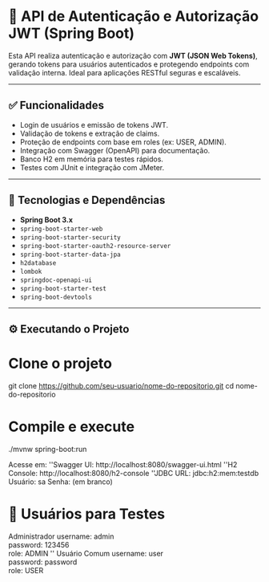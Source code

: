 # 🚀 API de Autenticação e Autorização JWT (Spring Boot)

Esta API realiza autenticação e autorização com **JWT (JSON Web Tokens)**, gerando tokens para usuários autenticados e protegendo endpoints com validação interna. Ideal para aplicações RESTful seguras e escaláveis.

---

## ✅ Funcionalidades

- Login de usuários e emissão de tokens JWT.
- Validação de tokens e extração de claims.
- Proteção de endpoints com base em roles (ex: USER, ADMIN).
- Integração com Swagger (OpenAPI) para documentação.
- Banco H2 em memória para testes rápidos.
- Testes com JUnit e integração com JMeter.

---

## 🧰 Tecnologias e Dependências

- **Spring Boot 3.x**
- `spring-boot-starter-web`
- `spring-boot-starter-security`
- `spring-boot-starter-oauth2-resource-server`
- `spring-boot-starter-data-jpa`
- `h2database`
- `lombok`
- `springdoc-openapi-ui`
- `spring-boot-starter-test`
- `spring-boot-devtools`

---

## ⚙️ Executando o Projeto

# Clone o projeto
git clone https://github.com/seu-usuario/nome-do-repositorio.git
cd nome-do-repositorio

# Compile e execute
./mvnw spring-boot:run

Acesse em:
''Swagger UI: http://localhost:8080/swagger-ui.html
''H2 Console: http://localhost:8080/h2-console
''JDBC URL: jdbc:h2:mem:testdb
Usuário: sa
Senha: (em branco)

# 👤 Usuários para Testes

Administrador
username: admin  
password: 123456  
role: ADMIN
''
Usuário Comum
username: user  
password: password  
role: USER

